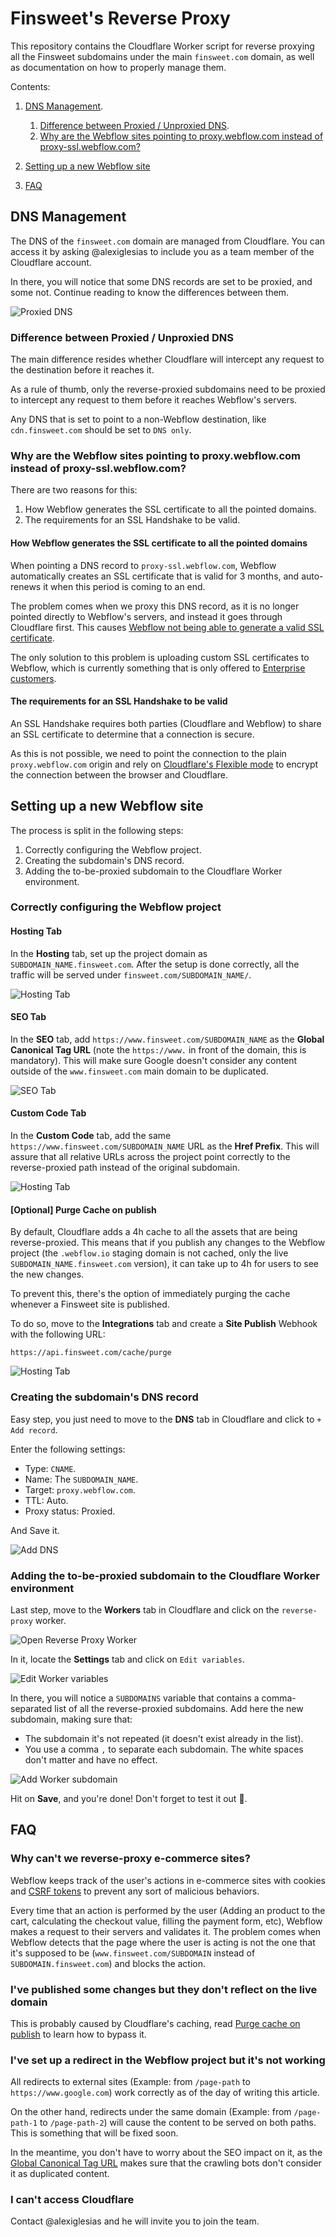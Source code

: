 # Finsweet's Reverse Proxy

This repository contains the Cloudflare Worker script for reverse proxying all the Finsweet subdomains under the main `finsweet.com` domain, as well as documentation on how to properly manage them.

Contents:

1. [DNS Management](#dns-management).

   1. [Difference between Proxied / Unproxied DNS](#difference-between-proxied--unproxied-dns).
   2. [Why are the Webflow sites pointing to proxy.webflow.com instead of proxy-ssl.webflow.com?](#why-are-the-webflow-sites-pointing-to-proxywebflowcom-instead-of-proxy-sslwebflowcom)

2. [Setting up a new Webflow site](#setting-up-a-new-webflow-site)

3. [FAQ](#faq)

## DNS Management

The DNS of the `finsweet.com` domain are managed from Cloudflare. You can access it by asking @alexiglesias to include you as a team member of the Cloudflare account.

In there, you will notice that some DNS records are set to be proxied, and some not. Continue reading to know the differences between them.

![Proxied DNS](./images/proxied-dns-list.png)

### Difference between Proxied / Unproxied DNS

The main difference resides whether Cloudflare will intercept any request to the destination before it reaches it.

As a rule of thumb, only the reverse-proxied subdomains need to be proxied to intercept any request to them before it reaches Webflow's servers.

Any DNS that is set to point to a non-Webflow destination, like `cdn.finsweet.com` should be set to `DNS only`.

### Why are the Webflow sites pointing to proxy.webflow.com instead of proxy-ssl.webflow.com?

There are two reasons for this:

1.  How Webflow generates the SSL certificate to all the pointed domains.
2.  The requirements for an SSL Handshake to be valid.

#### How Webflow generates the SSL certificate to all the pointed domains

When pointing a DNS record to `proxy-ssl.webflow.com`, Webflow automatically creates an SSL certificate that is valid for 3 months, and auto-renews it when this period is coming to an end.

The problem comes when we proxy this DNS record, as it is no longer pointed directly to Webflow's servers, and instead it goes through Cloudflare first. This causes [Webflow not being able to generate a valid SSL certificate](https://forum.webflow.com/t/error-525-ssl-handshake-failed/73756/2).

The only solution to this problem is uploading custom SSL certificates to Webflow, which is currently something that is only offered to [Enterprise customers](https://university.webflow.com/lesson/ssl-hosting#upload-a-custom-ssl-certificate).

#### The requirements for an SSL Handshake to be valid

An SSL Handshake requires both parties (Cloudflare and Webflow) to share an SSL certificate to determine that a connection is secure.

As this is not possible, we need to point the connection to the plain `proxy.webflow.com` origin and rely on [Cloudflare's Flexible mode](https://support.cloudflare.com/hc/en-us/articles/200170416-End-to-end-HTTPS-with-Cloudflare-Part-3-SSL-options#h_4e0d1a7c-eb71-4204-9e22-9d3ef9ef7fef) to encrypt the connection between the browser and Cloudflare.

## Setting up a new Webflow site

The process is split in the following steps:

1. Correctly configuring the Webflow project.
2. Creating the subdomain's DNS record.
3. Adding the to-be-proxied subdomain to the Cloudflare Worker environment.

### Correctly configuring the Webflow project

#### Hosting Tab

In the **Hosting** tab, set up the project domain as `SUBDOMAIN_NAME.finsweet.com`. After the setup is done correctly, all the traffic will be served under `finsweet.com/SUBDOMAIN_NAME/`.

![Hosting Tab](./images/hosting-tab.PNG)

#### SEO Tab

In the **SEO** tab, add `https://www.finsweet.com/SUBDOMAIN_NAME` as the **Global Canonical Tag URL** (note the `https://www.` in front of the domain, this is mandatory).
This will make sure Google doesn't consider any content outside of the `www.finsweet.com` main domain to be duplicated.

![SEO Tab](./images/canonical-tag.PNG)

#### Custom Code Tab

In the **Custom Code** tab, add the same `https://www.finsweet.com/SUBDOMAIN_NAME` URL as the **Href Prefix**.
This will assure that all relative URLs across the project point correctly to the reverse-proxied path instead of the original subdomain.

![Hosting Tab](./images/custom-code-tab.PNG)

#### [Optional] Purge Cache on publish

By default, Cloudflare adds a 4h cache to all the assets that are being reverse-proxied. This means that if you publish any changes to the Webflow project (the `.webflow.io` staging domain is not cached, only the live `SUBDOMAIN_NAME.finsweet.com` version), it can take up to 4h for users to see the new changes.

To prevent this, there's the option of immediately purging the cache whenever a Finsweet site is published.

To do so, move to the **Integrations** tab and create a **Site Publish** Webhook with the following URL:

```
https://api.finsweet.com/cache/purge
```

![Hosting Tab](./images/site-publish-webhook.PNG)

### Creating the subdomain's DNS record

Easy step, you just need to move to the **DNS** tab in Cloudflare and click to `+ Add record`.

Enter the following settings:

- Type: `CNAME`.
- Name: The `SUBDOMAIN_NAME`.
- Target: `proxy.webflow.com`.
- TTL: Auto.
- Proxy status: Proxied.

And Save it.

![Add DNS](./images/add-dns.png)

### Adding the to-be-proxied subdomain to the Cloudflare Worker environment

Last step, move to the **Workers** tab in Cloudflare and click on the `reverse-proxy` worker.

![Open Reverse Proxy Worker](./images/open-worker.png)

In it, locate the **Settings** tab and click on `Edit variables`.

![Edit Worker variables](./images/edit-worker-variables.png)

In there, you will notice a `SUBDOMAINS` variable that contains a comma-separated list of all the reverse-proxied subdomains. Add here the new subdomain, making sure that:

- The subdomain it's not repeated (it doesn't exist already in the list).
- You use a comma `,` to separate each subdomain. The white spaces don't matter and have no effect.

![Add Worker subdomain](./images/add-subdomain-worker.png)

Hit on **Save**, and you're done! Don't forget to test it out 💪.

## FAQ

### Why can't we reverse-proxy e-commerce sites?

Webflow keeps track of the user's actions in e-commerce sites with cookies and [CSRF tokens](https://portswigger.net/web-security/csrf/tokens) to prevent any sort of malicious behaviors.

Every time that an action is performed by the user (Adding an product to the cart, calculating the checkout value, filling the payment form, etc), Webflow makes a request to their servers and validates it. The problem comes when Webflow detects that the page where the user is acting is not the one that it's supposed to be (`www.finsweet.com/SUBDOMAIN` instead of `SUBDOMAIN.finsweet.com`) and blocks the action.

### I've published some changes but they don't reflect on the live domain

This is probably caused by Cloudflare's caching, read [Purge cache on publish](#optional-purge-cache-on-publish) to learn how to bypass it.

### I've set up a redirect in the Webflow project but it's not working

All redirects to external sites (Example: from `/page-path` to `https://www.google.com`) work correctly as of the day of writing this article.

On the other hand, redirects under the same domain (Example: from `/page-path-1` to `/page-path-2`) will cause the content to be served on both paths. This is something that will be fixed soon.

In the meantime, you don't have to worry about the SEO impact on it, as the [Global Canonical Tag URL](#seo-tab) makes sure that the crawling bots don't consider it as duplicated content.

### I can't access Cloudflare

Contact @alexiglesias and he will invite you to join the team.
